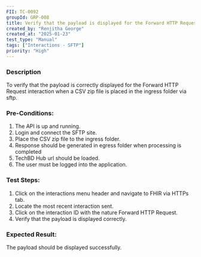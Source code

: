 ```yaml
---
FII: TC-0092
groupId: GRP-008
title: Verify that the payload is displayed for the Forward HTTP Request interaction when a CSV zip file is placed in the ingress folder via sftp
created_by: "Renjitha George"
created_at: "2025-01-23"
test_type: "Manual"
tags: ["Interactions - SFTP"]
priority: "High"
---
```


### Description

To verify that the payload is correctly displayed for the Forward HTTP Request
interaction when a CSV zip file is placed in the ingress folder via sftp.

### Pre-Conditions:

1. The API is up and running.
2. Login and connect the SFTP site.
3. Place the CSV zip file to the ingress folder.
4. Response should be generated in egress folder when processing is completed
5. TechBD Hub url should be loaded.
6. The user must be logged into the application.

### Test Steps:

1. Click on the interactions menu header and navigate to FHIR via HTTPs tab.
2. Locate the most recent interaction sent.
3. Click on the interaction ID with the nature Forward HTTP Request.
4. Verify that the payload is displayed correctly.

### Expected Result:

The payload should be displayed successfully.
